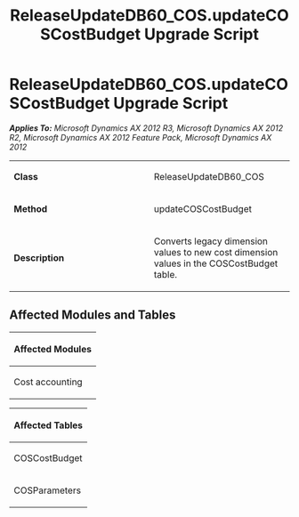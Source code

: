﻿---
title: ReleaseUpdateDB60_COS.updateCOSCostBudget Upgrade Script
TOCTitle: ReleaseUpdateDB60_COS.updateCOSCostBudget Upgrade Script
ms:assetid: 74f7348e-05b8-ef86-6394-dbf2ec1c060d
ms:mtpsurl: https://msdn.microsoft.com/en-us/library/JJ719297(v=AX.60)
ms:contentKeyID: 49709090
ms.date: 05/18/2015
mtps_version: v=AX.60
---

# ReleaseUpdateDB60\_COS.updateCOSCostBudget Upgrade Script 


_**Applies To:** Microsoft Dynamics AX 2012 R3, Microsoft Dynamics AX 2012 R2, Microsoft Dynamics AX 2012 Feature Pack, Microsoft Dynamics AX 2012_

<table>
<colgroup>
<col style="width: 50%" />
<col style="width: 50%" />
</colgroup>
<tbody>
<tr class="odd">
<td><p><strong>Class</strong></p></td>
<td><p>ReleaseUpdateDB60_COS</p></td>
</tr>
<tr class="even">
<td><p><strong>Method</strong></p></td>
<td><p>updateCOSCostBudget</p></td>
</tr>
<tr class="odd">
<td><p><strong>Description</strong></p></td>
<td><p>Converts legacy dimension values to new cost dimension values in the COSCostBudget table.</p></td>
</tr>
</tbody>
</table>


## Affected Modules and Tables

<table>
<colgroup>
<col style="width: 100%" />
</colgroup>
<thead>
<tr class="header">
<th><p>Affected Modules</p></th>
</tr>
</thead>
<tbody>
<tr class="odd">
<td><p>Cost accounting</p></td>
</tr>
</tbody>
</table>


<table>
<colgroup>
<col style="width: 100%" />
</colgroup>
<thead>
<tr class="header">
<th><p>Affected Tables</p></th>
</tr>
</thead>
<tbody>
<tr class="odd">
<td><p>COSCostBudget</p></td>
</tr>
<tr class="even">
<td><p>COSParameters</p></td>
</tr>
</tbody>
</table>

  



